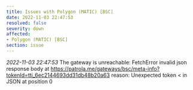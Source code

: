 ```yaml
---
title: Issues with Polygon (MATIC) [BSC]
date: 2022-11-03 22:47:53
resolved: false
severity: down
affected:
- Polygon (MATIC) [BSC]
section: issue
---
```


*2022-11-03 22:47:53* The gateway is unreachable: FetchError invalid json response body at https://patrola.me/gateways/bsc/meta-info?tokenId=tti_6ec2144693dd31db48b20a63 reason: Unexpected token < in JSON at position 0